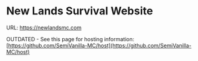 # New Lands Survival Website

URL: https://newlandsmc.com

OUTDATED - See this page for hosting information: [https://github.com/SemiVanilla-MC/host](https://github.com/SemiVanilla-MC/host)

